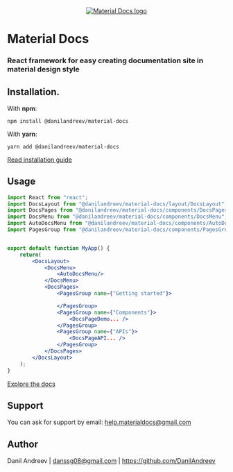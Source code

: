 <a href="http://material-docs.com">
    <div align="center">
        <img alt="Material Docs logo" src="https://github.com/DanilAndreev/material-docs/blob/master/images/MaterialDocsLogoOverview.png"/>
    </div>
</a>

# Material Docs
### React framework for easy creating documentation site in material design style
## Installation.
With __npm__:  
```
npm install @danilandreev/material-docs
```
With __yarn__:  
```
yarn add @danilandreev/material-docs
```
[Read installation guide](http://material-docs.com/getting-started/installation)
## Usage
```jsx
import React from "react";
import DocsLayout from "@danilandreev/material-docs/layout/DocsLayout";
import DocsPages from "@danilandreev/material-docs/components/DocsPages";
import DocsMenu from "@danilandreev/material-docs/components/DocsMenu";
import AutoDocsMenu from "@danilandreev/material-docs/components/AutoDocsMenu";
import PagesGroup from "@danilandreev/material-docs/components/PagesGroup/PagesGroup";


export default function MyApp() {
    return(
        <DocsLayout>
            <DocsMenu>
                <AutoDocsMenu/>
            </DocsMenu>
            <DocsPages>
                <PagesGroup name={"Getting started"}>

                </PagesGroup>
                <PagesGroup name={"Components"}>
                    <DocsPageDemo... />
                </PagesGroup>
                <PagesGroup name={"APIs"}>
                    <DocsPageAPI... />
                </PagesGroup>
            </DocsPages>
        </DocsLayout>
    );
}
```
[Explore the docs](http://material-docs.com/)
## Support
You can ask for support by email: help.materialdocs@gmail.com

## Author
Danil Andreev | danssg08@gmail.com | https://github.com/DanilAndreev
